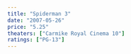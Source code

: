 ```yaml
---
title: "Spiderman 3"
date: "2007-05-26"
price: "5.25"
theaters: ["Carmike Royal Cinema 10"]
ratings: ["PG-13"]
---
```

